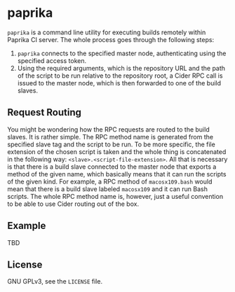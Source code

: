 # paprika #

`paprika` is a command line utility for executing builds remotely within Paprika
CI server. The whole process goes through the following steps:

1. `paprika` connects to the specified master node, authenticating using the
   specified access token.
2. Using the required arguments, which is the repository URL and the path of the
   script to be run relative to the repository root, a Cider RPC call is issued
   to the master node, which is then forwarded to one of the build slaves.

## Request Routing ##

You might be wondering how the RPC requests are routed to the build slaves. It
is rather simple. The RPC method name is generated from the specified slave tag
and the script to be run. To be more specific, the file extension of the chosen
script is taken and the whole thing is concatenated in the following way:
`<slave>.<script-file-extension>`. All that is necessary is that there is a
build slave connected to the master node that exports a method of the given
name, which basically means that it can run the scripts of the given kind. For
example, a RPC method of `macosx109.bash` would mean that there is a build slave
labeled `macosx109` and it can run Bash scripts. The whole RPC method name is,
however, just a useful convention to be able to use Cider routing out of the
box.

## Example ##

TBD

## License ##

GNU GPLv3, see the `LICENSE` file.
